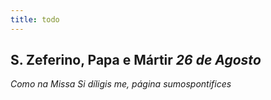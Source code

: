 ```yaml
---
title: todo
---
```

<h2 class="text-center">S. Zeferino, Papa e Mártir <em>26 de Agosto</em></h2>

<em>Como na Missa Si díligis me, página sumospontifices</em>